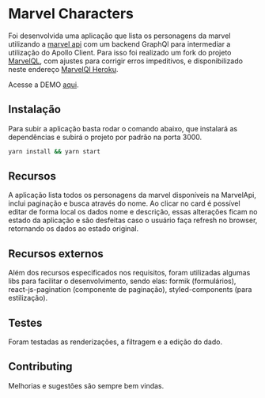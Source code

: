 # Marvel Characters

Foi desenvolvida uma aplicação que lista os personagens da marvel utilizando a [marvel api](https://developer.marvel.com/) com um backend GraphQl para intermediar a utilização do Apollo Client. Para isso foi realizado um fork do projeto [MarvelQL](https://github.com/Novvum/MarvelQL), com ajustes para corrigir erros impeditivos, e disponibilizado neste endereço [MarvelQl Heroku](https://marvelql.herokuapp.com/).

Acesse a DEMO [aqui](https://react-marvel-char.herokuapp.com/).

## Instalação

Para subir a aplicação basta rodar o comando abaixo, que instalará as dependências e subirá o projeto por padrão na porta 3000.

```bash
yarn install && yarn start
```

## Recursos

A aplicação lista todos os personagens da marvel disponíveis na MarvelApi, inclui paginação e busca através do nome. Ao clicar no card é possível editar de forma local os dados nome e descrição, essas alterações ficam no estado da aplicação e são desfeitas caso o usuário faça refresh no browser, retornando os dados ao estado original.

## Recursos externos

Além dos recursos especificados nos requisitos, foram utilizadas algumas libs para facilitar o desenvolvimento, sendo elas: formik (formulários), react-js-pagination (componente de paginação), styled-components (para estilização).

## Testes

Foram testadas as renderizações, a filtragem e a edição do dado.

## Contributing
Melhorias e sugestões são sempre bem vindas.